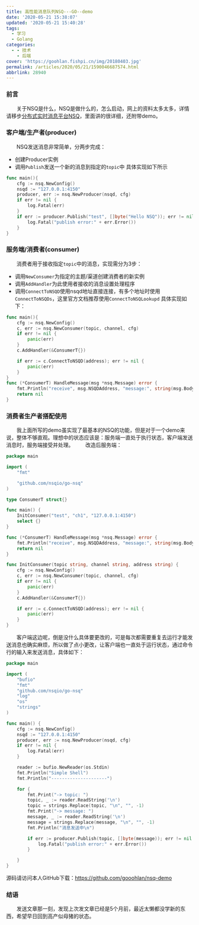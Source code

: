 ```yaml
---
title: 高性能消息队列NSQ---GO--demo
date: '2020-05-21 15:38:07'
updated: '2020-05-21 15:40:28'
tags:
  - 学习
  - Golang
categories:
  - - 技术
    - 后端
cover: 'https://goohlan.fishpi.cn/img/20180403.jpg'
permalink: /articles/2020/05/21/1590046687574.html
abbrlink: 28940
---
```

### 前言

&emsp;&emsp;关于NSQ是什么，NSQ是做什么的，怎么启动，网上的资料太多太多，详情请移步[分布式实时消息平台NSQ](https://zhuanlan.zhihu.com/p/37081073)，里面讲的很详细，还附带demo。

### 客户端/生产者(producer)
&emsp;&emsp;NSQ发送消息非常简单，分两步完成：
* 创建Producer实例
* 调用`Publish`发送一个新的消息到指定的`topic`中
具体实现如下所示
```go
func main(){
	cfg := nsq.NewConfig()
	nsqd := "127.0.0.1:4150"
	producer, err := nsq.NewProducer(nsqd, cfg)
	if err != nil {
		log.Fatal(err)
	}
	if err := producer.Publish("test", []byte("Hello NSQ")); err != nil {
		log.Fatal("publish error:" + err.Error())
	}
}
```
### 服务端/消费者(consumer)
&emsp;&emsp;消费者用于接收指定`topic`中的消息，实现需分为3步：
* 调用`NewConsumer`为指定的主题/渠道创建消费者的新实例
* 调用`AddHandler`为此使用者接收的消息设置处理程序
* 调用`ConnectToNSQD`使用nsqd地址直接连接，有多个地址时使用`ConnectToNSQDs`，这里官方文档推荐使用`ConnectToNSQLookupd`
具体实现如下：
```go
func main(){
	cfg := nsq.NewConfig()
	c, err := nsq.NewConsumer(topic, channel, cfg)
	if err != nil {
		panic(err)
	}
	c.AddHandler(&ConsumerT{})

	if err := c.ConnectToNSQD(address); err != nil {
		panic(err)
	}
}
func (*ConsumerT) HandleMessage(msg *nsq.Message) error {
	fmt.Println("receive", msg.NSQDAddress, "message:", string(msg.Body))
	return nil
}
```
### 消费者生产者搭配使用
&emsp;&emsp;我上面所写的demo虽实现了最基本的NSQ的功能，但是对于一个demo来说，整体不够直观。理想中的状态应该是：服务端一直处于执行状态，客户端发送消息时，服务端接受并处理。
&emsp;&emsp;改造后服务端：
```go
package main

import (
	"fmt"

	"github.com/nsqio/go-nsq"
)

type ConsumerT struct{}

func main() {
	InitConsumer("test", "ch1", "127.0.0.1:4150")
	select {}
}

func (*ConsumerT) HandleMessage(msg *nsq.Message) error {
	fmt.Println("receive", msg.NSQDAddress, "message:", string(msg.Body))
	return nil
}

func InitConsumer(topic string, channel string, address string) {
	cfg := nsq.NewConfig()
	c, err := nsq.NewConsumer(topic, channel, cfg)
	if err != nil {
		panic(err)
	}
	c.AddHandler(&ConsumerT{})

	if err := c.ConnectToNSQD(address); err != nil {
		panic(err)
	}
}

```
&emsp;&emsp;客户端这边呢，倒是没什么具体要更改的，可是每次都需要重复去运行才能发送消息也确实麻烦，所以做了点小更改，让客户端也一直处于运行状态，通过命令行的输入来发送消息，具体如下：
```go
package main

import (
	"bufio"
	"fmt"
	"github.com/nsqio/go-nsq"
	"log"
	"os"
	"strings"
)

func main() {
	cfg := nsq.NewConfig()
	nsqd := "127.0.0.1:4150"
	producer, err := nsq.NewProducer(nsqd, cfg)
	if err != nil {
		log.Fatal(err)
	}

	reader := bufio.NewReader(os.Stdin)
	fmt.Println("Simple Shell")
	fmt.Println("---------------------")

	for {
		fmt.Print("-> topic: ")
		topic, _ := reader.ReadString('\n')
		topic = strings.Replace(topic, "\n", "", -1)
		fmt.Print("-> message: ")
		message, _ := reader.ReadString('\n')
		message = strings.Replace(message, "\n", "", -1)
		fmt.Println("消息发送中\n")

		if err := producer.Publish(topic, []byte(message)); err != nil {
			log.Fatal("publish error:" + err.Error())
		}

	}
}
```
源码请访问本人GitHub下载：https://github.com/gooohlan/nsq-demo
### 结语
&emsp;&emsp;发送文章那一刻，发现上次发文章已经是5个月前，最近太懒都没学新的东西，希望早日回到高产似母猪的状态。
